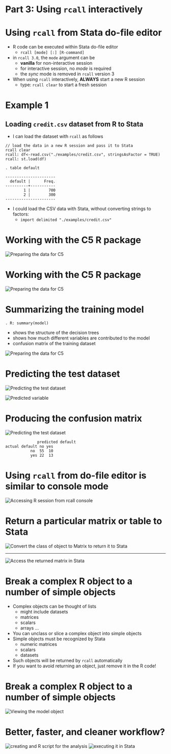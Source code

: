 # Part 3: Using `rcall` interactively


# Using `rcall` from Stata do-file editor

- R code can be executed within Stata do-file editor
    - `rcall [mode] [:] [R-command]` 
- in `rcall 3.0`, the `mode` argument can be 
    - __vanilla__ for non-interactive session
	- for interactive session, no _mode_ is required
	- the _sync_ mode is removed in `rcall` version 3
- When using `rcall` interactively, __ALWAYS__ start a new R session
    - type: `rcall clear` to start a fresh session

# Example 1
## Loading `credit.csv` dataset from R to Stata


- I can load the dataset with `rcall` as follows

~~~
// load the data in a new R session and pass it to Stata
rcall clear
rcall: df<-read.csv("./examples/credit.csv", stringsAsFactor = TRUE)
rcall: st.load(df)

. table default

----------------------
  default |      Freq.
----------+-----------
        1 |        700
        2 |        300
----------------------
~~~

- I could load the CSV data with Stata, without converting strings to factors:
    - `import delimited "./examples/credit.csv"` 

# Working with the C5 R package

![Preparing the data for C5](./images/c5_1.png)


# Working with the C5 R package

![Preparing the data for C5](./images/c5_2.png)

# Summarizing the training model

    . R: summary(model)

- shows the structure of the decision trees
- shows how much different variables are contributed to the model
- confusion matrix of the training dataset

![Preparing the data for C5](./images/c5_3.png)

# Predicting the test dataset

![Predicting the test dataset](./images/c5_4.png)

![Predicted variable](./images/c5_5.png)


# Producing the confusion matrix

![Predicting the test dataset](./images/c5_7.png)

~~~
              predicted default
actual default no yes
           no  55  10
           yes 22  13

~~~

# Using `rcall` from do-file editor is similar to console mode

![Accessing R session from `rcall` console](./images/continuewithconsole.png)

# Return a particular matrix or table to Stata
![Convert the class of object to Matrix to return it to Stata](./images/returnconfusionmatrix.png)

- - - 

![Access the returned matrix in Stata](./images/printmatrix.png)


# Break a complex R object to a number of simple objects

- Complex objects can be thought of lists
    - might include datasets
	- matrices
	- scalars
	- arrays ... 
- You can unclass or slice a complex object into simple objects
- Simple objects must be recognized by Stata
    - numeric matrices
	- scalars
	- datasets
- Such objects will be returned by `rcall` automatically
- If you want to avoid returning an object, just remove it in the R code!

# Break a complex R object to a number of simple objects

![Viewing the model object](./images/complexobject.png)

# Better, faster, and cleaner workflow?

![creating and R script for the analysis](./images/alternative.png)
![executing it in Stata](./images/alternative_execution.png)

